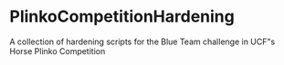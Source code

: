 # PlinkoCompetitionHardening
A collection of hardening scripts for the Blue Team challenge in UCF"s Horse Plinko Competition
